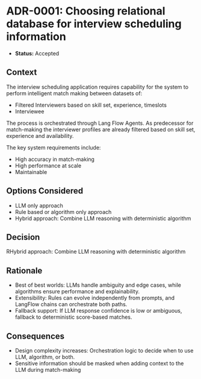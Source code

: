 # ADR-0001: Choosing relational database for interview scheduling information

* **Status:** Accepted

## Context

The interview scheduling application requires capability for the system to perform intelligent match making between datasets of:
- Filtered Interviewers based on skill set, experience, timeslots
- Interviewee

The process is orchestrated through Lang Flow Agents. As predecessor for match-making the interviewer profiles are already filtered based on skill set, experience and availability. 

The key system requirements include:
- High accuracy in match-making
- High performance at scale
- Maintainable

## Options Considered

- LLM only approach
- Rule based or algorithm only approach
- Hybrid approach: Combine LLM reasoning with deterministic algorithm

## Decision

RHybrid approach: Combine LLM reasoning with deterministic algorithm

## Rationale

- Best of best worlds: LLMs handle ambiguity and edge cases, while algorithms ensure performance and explainability.
- Extensibility: Rules can evolve independently from prompts, and LangFlow chains can orchestrate both paths.
- Fallback support: If LLM response confidence is low or ambiguous, fallback to deterministic score-based matches.

## Consequences

- Design complexity increases: Orchestration logic to decide when to use LLM, algorithm, or both.
- Sensitive information should be masked when adding context to the LLM during match-making
